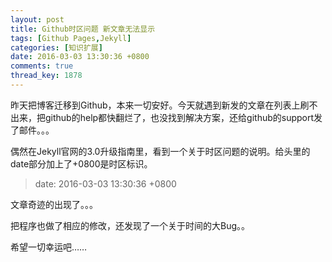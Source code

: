 ```yaml
---
layout: post
title: Github时区问题 新文章无法显示
tags: [Github Pages,Jekyll]
categories: [知识扩展]
date: 2016-03-03 13:30:36 +0800
comments: true
thread_key: 1878
---
```


昨天把博客迁移到Github，本来一切安好。今天就遇到新发的文章在列表上刷不出来，把github的help都快翻烂了，也没找到解决方案，还给github的support发了邮件。。。

偶然在Jekyll官网的3.0升级指南里，看到一个关于时区问题的说明。给头里的date部分加上了+0800是时区标识。

> date: 2016-03-03 13:30:36 +0800

文章奇迹的出现了。。。

把程序也做了相应的修改，还发现了一个关于时间的大Bug。。

希望一切幸运吧……


